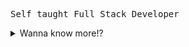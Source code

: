 <samp> Self taught Full Stack Developer</samp>

<details>
<summary>Wanna know more!?</summary>
<br>

### My wakatime stats (last 7 days)

<!--START_SECTION:waka-->

```txt
TypeScript        20 hrs 27 mins  >>>>>>>>>>>>>>>>---------   65.52 %
JavaScript        8 hrs 59 mins   >>>>>>>------------------   28.80 %
JSON              35 mins         -------------------------   01.91 %
SCSS              18 mins         -------------------------   00.99 %
Bash              17 mins         -------------------------   00.92 %
```

<!--END_SECTION:waka-->

---

<h3> Some of the tools I usually use</h3>
 <p align="left">
        <a href="https://www.typescriptlang.org/" target="_blank" rel="noreferrer"><img src="https://raw.githubusercontent.com/danielcranney/readme-generator/main/public/icons/skills/typescript-colored.svg" width="100" height="100" alt="TypeScript" /></a>
        <a href="https://developer.mozilla.org/en-US/docs/Web/JavaScript" target="_blank" rel="noreferrer"><img src="https://raw.githubusercontent.com/danielcranney/readme-generator/main/public/icons/skills/javascript-colored.svg" width="100" height="100" alt="JavaScript" /></a>
        <a href="https://developer.mozilla.org/en-US/docs/Web/JavaScript" target="_blank" rel="noreferrer"><img src="https://cdn.jsdelivr.net/gh/devicons/devicon/icons/kotlin/kotlin-original.svg" width="100" height="100" alt="JavaScript" /></a>
        <a href="https://go.dev/doc/" target="_blank" rel="noreferrer"><img src="https://raw.githubusercontent.com/danielcranney/readme-generator/main/public/icons/skills/go-colored.svg" width="100" height="100" alt="Go" /></a>
        <a href="https://www.rust-lang.org/" target="_blank" rel="noreferrer"><img src="https://raw.githubusercontent.com/danielcranney/readme-generator/main/public/icons/skills/rust-colored.svg" width="100" height="100" alt="Rust" /></a>
        <a href="https://gnu.org/" target="_blank" rel="noreferrer"><img src="https://cdn.jsdelivr.net/gh/devicons/devicon/icons/bash/bash-original.svg" width="100" height="100" alt="bash" /></a>
        <a href="https://reactjs.org/" target="_blank" rel="noreferrer"><img src="https://raw.githubusercontent.com/danielcranney/readme-generator/main/public/icons/skills/react-colored.svg" width="100" height="100" alt="React" /></a>
        <a href="https://reactjs.org/" target="_blank" rel="noreferrer"><img src="https://cdn.jsdelivr.net/gh/devicons/devicon/icons/redux/redux-original.svg" width="100" height="100" alt="React" /></a>
        <a href="https://nextjs.org/docs" target="_blank" rel="noreferrer"><img src="https://raw.githubusercontent.com/danielcranney/readme-generator/main/public/icons/skills/nextjs-colored.svg" width="100" height="100" alt="NextJs" /></a>
        <a href="https://nextjs.org/docs" target="_blank" rel="noreferrer"><img src="https://cdn.jsdelivr.net/gh/devicons/devicon/icons/nuxtjs/nuxtjs-original.svg" width="100" height="100" alt="NextJs" /></a>
        <a href="https://nextjs.org/docs" target="_blank" rel="noreferrer"><img src="https://cdn.jsdelivr.net/gh/devicons/devicon/icons/android/android-original.svg" width="100" height="100" alt="NextJs" /></a>
        <a href="https://sass-lang.com/" target="_blank" rel="noreferrer"><img src="https://raw.githubusercontent.com/danielcranney/readme-generator/main/public/icons/skills/sass-colored.svg" width="100" height="100" alt="Sass" /></a>
        <a href="https://tailwindcss.com/" target="_blank" rel="noreferrer"><img src="https://raw.githubusercontent.com/danielcranney/readme-generator/main/public/icons/skills/tailwindcss-colored.svg" width="100" height="100" alt="TailwindCSS" /></a>
        <a href="https://nodejs.org/en/" target="_blank" rel="noreferrer"><img src="https://raw.githubusercontent.com/danielcranney/readme-generator/main/public/icons/skills/nodejs-colored.svg" width="100" height="100" alt="NodeJS" /></a>
        <a href="https://nodejs.org/en/" target="_blank" rel="noreferrer"><img src="https://cdn.jsdelivr.net/gh/devicons/devicon/icons/nestjs/nestjs-plain.svg" width="100" height="100" alt="NodeJS" /></a>
        <a href="https://expressjs.com/" target="_blank" rel="noreferrer"><img src="https://raw.githubusercontent.com/danielcranney/readme-generator/main/public/icons/skills/express-colored.svg" width="100" height="100" alt="Express" /></a>
        <a href="https://expressjs.com/" target="_blank" rel="noreferrer"><img src="https://cdn.jsdelivr.net/gh/devicons/devicon/icons/socketio/socketio-original.svg" width="100" height="100" alt="socket.io" /></a>
        <a href="https://graphql.org/" target="_blank" rel="noreferrer"><img src="https://raw.githubusercontent.com/danielcranney/readme-generator/main/public/icons/skills/graphql-colored.svg" width="100" height="100" alt="GraphQL" /></a>
        <a href="https://www.mongodb.com/" target="_blank" rel="noreferrer"><img src="https://raw.githubusercontent.com/danielcranney/readme-generator/main/public/icons/skills/mongodb-colored.svg" width="100" height="100" alt="MongoDB" /></a>
        <a href="https://www.mysql.com/" target="_blank" rel="noreferrer"><img src="https://raw.githubusercontent.com/danielcranney/readme-generator/main/public/icons/skills/mysql-colored.svg" width="100" height="100" alt="MySQL" /></a>
        <a href="https://www.postgresql.org/" target="_blank" rel="noreferrer"><img src="https://raw.githubusercontent.com/danielcranney/readme-generator/main/public/icons/skills/postgresql-colored.svg" width="100" height="100" alt="PostgreSQL" /></a>
        <a href="https://www.postgresql.org/" target="_blank" rel="noreferrer"><img src="https://cdn.jsdelivr.net/gh/devicons/devicon/icons/redis/redis-original.svg" width="100" height="100" alt="PostgreSQL" /></a>
        <a href="https://firebase.google.com/" target="_blank" rel="noreferrer"><img src="https://raw.githubusercontent.com/danielcranney/readme-generator/main/public/icons/skills/firebase-colored.svg" width="100" height="100" alt="Firebase" /></a>
        <a href="https://laravel.com/" target="_blank" rel="noreferrer"><img src="https://raw.githubusercontent.com/danielcranney/readme-generator/main/public/icons/skills/laravel-colored.svg" width="100" height="100" alt="Laravel" /></a>
        <a href="https://laravel.com/" target="_blank" rel="noreferrer"><img src="https://cdn.jsdelivr.net/gh/devicons/devicon/icons/jest/jest-plain.svg" width="100" height="100" alt="Laravel" /></a>
        <a href="https://github.com/" target="_blank" rel="noreferrer"><img src="https://cdn.jsdelivr.net/gh/devicons/devicon/icons/git/git-original.svg" width="100" height="100" alt="git" /></a>
        <a href="https://docker.com/" target="_blank" rel="noreferrer"><img src="https://cdn.jsdelivr.net/gh/devicons/devicon/icons/docker/docker-original-wordmark.svg" width="100" height="100" alt="docker" /></a>
        <a href="https://digitalocean.com/" target="_blank" rel="noreferrer"><img src="https://cdn.jsdelivr.net/gh/devicons/devicon/icons/digitalocean/digitalocean-original.svg" width="100" height="100" alt="digitalocean" /></a>
        <a href="https://docker.com/" target="_blank" rel="noreferrer"><img src="https://cdn.jsdelivr.net/gh/devicons/devicon/icons/nginx/nginx-original.svg" width="100" height="100" alt="ngnix" /></a>
        <a href="https://docker.com/" target="_blank" rel="noreferrer"><img src="https://cdn.jsdelivr.net/gh/devicons/devicon/icons/amazonwebservices/amazonwebservices-original.svg" width="100" height="100" alt="gcloud" /></a>
        <a href="https://docker.com/" target="_blank" rel="noreferrer"><img src="https://cdn.jsdelivr.net/gh/devicons/devicon/icons/linux/linux-original.svg" width="100" height="100" alt="linux" /></a>
        </p>
</details>
